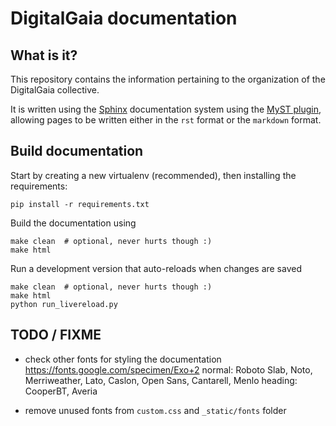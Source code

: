 # DigitalGaia documentation

## What is it?

This repository contains the information pertaining to the organization of the
DigitalGaia collective.

It is written using the [Sphinx](https://www.sphinx-doc.org/) documentation
system using the [MyST plugin](https://myst-parser.readthedocs.io/), allowing
pages to be written either in the `rst` format or the `markdown` format.


## Build documentation

Start by creating a new virtualenv (recommended), then installing the
requirements:

```{sh}
pip install -r requirements.txt
```

Build the documentation using

```{sh}
make clean  # optional, never hurts though :)
make html
```

Run a development version that auto-reloads when changes are saved

```{sh}
make clean  # optional, never hurts though :)
make html
python run_livereload.py
```

## TODO / FIXME

- check other fonts for styling the documentation
  https://fonts.google.com/specimen/Exo+2
  normal: Roboto Slab, Noto, Merriweather, Lato, Caslon, Open Sans, Cantarell, Menlo
  heading: CooperBT, Averia

- remove unused fonts from `custom.css` and `_static/fonts` folder
